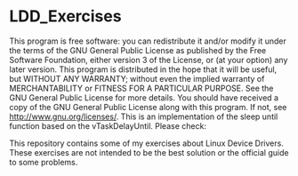 # LDD_Exercises

This program is free software: you can redistribute it and/or modify it under the terms of the GNU General Public License as published 
by the Free Software Foundation, either version 3 of the License, or (at your option) any later version. 
This program is distributed in the hope that it will be useful, but WITHOUT ANY WARRANTY; without even the implied warranty of MERCHANTABILITY 
or FITNESS FOR A PARTICULAR PURPOSE. See the GNU General Public License for more details. You should have received a copy of the 
GNU General Public License along with this program. If not, see http://www.gnu.org/licenses/.
This is an implementation of the sleep until function based on the vTaskDelayUntil. Please check:

This repository contains some of my exercises about Linux Device Drivers. 
 These exercises are not intended to be the best solution or the official guide to some problems.
